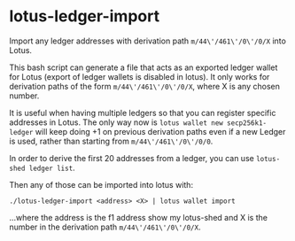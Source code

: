 # lotus-ledger-import

Import any ledger addresses with derivation path `m/44\'/461\'/0\'/0/X` into Lotus.

This bash script can generate a file that acts as an exported ledger wallet
for Lotus (export of ledger wallets is disabled in lotus). It only works for derivation
paths of the form `m/44\'/461\'/0\'/0/X`, where X is any chosen number.

It is useful when having multiple ledgers so that you can register specific addresses
in Lotus. The only way now is `lotus wallet
new secp256k1-ledger` will keep doing +1 on previous derivation paths even if
a new Ledger is used, rather than starting from `m/44\'/461\'/0\'/0/0`.

In order to derive the first 20 addresses from a ledger, you can use
`lotus-shed ledger list`.

Then any of those can be imported into lotus with:

```
./lotus-ledger-import <address> <X> | lotus wallet import
```

...where the address is the f1 address show my lotus-shed and X is the number
in the derivation path `m/44\'/461\'/0\'/0/X`.
